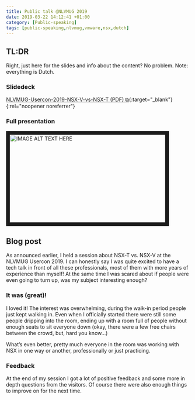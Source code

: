 ```yaml
---
title: Public talk @NLVMUG 2019
date: 2019-03-22 14:12:41 +01:00
category: [Public-speaking]
tags: [public-speaking,nlvmug,vmware,nsx,dutch]
---
```


## TL:DR
Right, just here for the slides and info about the content? No problem. Note: everything is Dutch.

### Slidedeck
[NLVMUG-Usercon-2019-NSX-V-vs-NSX-T (PDF) ⧉](https://mattsbos.pro/wp-content/uploads/2019/06/NLVMUG-Usercon-2019-NSX-V-vs-NSX-T.pdf){:target="_blank"}{:rel="noopener noreferrer"}

### Full presentation
<a href="http://www.youtube.com/watch?feature=player_embedded&v=fF0x_nlGjdw
" target="_blank"><img src="http://img.youtube.com/vi/fF0x_nlGjdw/0.jpg"
alt="IMAGE ALT TEXT HERE" width="426" height="240" border="10" /></a>

## Blog post
As announced earlier, I held a session about NSX-T vs. NSX-V at the NLVMUG Usercon 2019. I can honestly say I was quite excited to have a tech talk in front of all these professionals, most of them with more years of experience than myself! At the same time I was scared about if people were even going to turn up, was my subject interesting enough?

### It was (great)!
I loved it! The interest was overwhelming, during the walk-in period people just kept walking in. Even when I officially started there were still some people dripping into the room, ending up with a room full of people without enough seats to sit everyone down (okay, there were a few free chairs between the crowd, but, hard you know…)

What’s even better, pretty much everyone in the room was working with NSX in one way or another, professionally or just practicing.

### Feedback
At the end of my session I got a lot of positive feedback and some more in depth questions from the visitors. Of course there were also enough things to improve on for the next time.